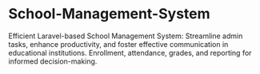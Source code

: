 # School-Management-System
Efficient Laravel-based School Management System: Streamline admin tasks, enhance productivity, and foster effective communication in educational institutions. Enrollment, attendance, grades, and reporting for informed decision-making.
